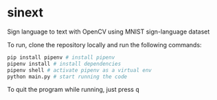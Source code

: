 # sinext

Sign language to text with OpenCV using MNIST sign-language dataset

To run, clone the repository locally and run the following commands:

```bash
pip install pipenv # install pipenv
pipenv install # install dependencies
pipenv shell # activate pipenv as a virtual env
python main.py # start running the code
```

To quit the program while running, just press <kbd>q</kbd>
